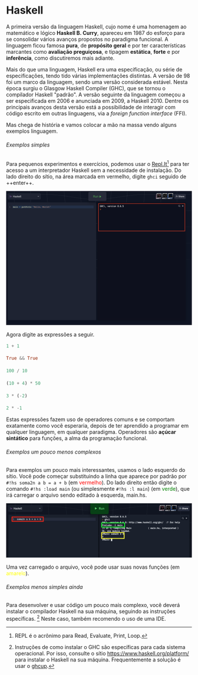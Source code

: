# Haskell

A primeira versão da linguagem Haskell, cujo nome é uma homenagem ao matemático e lógico **Haskell B. Curry**, apareceu em 1987 do esforço para se consolidar vários avanços propostos no paradigma funcional.
A linguagem ficou famosa **pura**, de **propósito geral** e por ter características marcantes como **avaliação preguiçosa**, e tipagem **estática**, **forte** e por **inferência**, como discutiremos mais adiante.

Mais do que uma linguagem, Haskell era uma especificação, ou série de especificações, tendo tido várias implementações distintas.
A versão de 98 foi um marco da linguagem, sendo uma versão considerada estável.
Nesta época surgiu o Glasgow Haskell Compiler (GHC), que se tornou o compilador Haskell "padrão".
A versão seguinte da linguagem começou a ser especificada em 2006 e anunciada em 2009, a Haskell 2010. Dentre os principais avanços desta versão está a possibilidade de interagir com código escrito em outras linguagens, via a *foreign function interface* (FFI).

Mas chega de história e vamos colocar a mão na massa vendo alguns exemplos linguagem.

###### Exemplos simples
Para pequenos experimentos e exercícios, podemos usar o [Repl.It](https://replit.com/languages/haskell)[^repl] para ter acesso a um interpretador Haskell sem a necessidade de instalação.
Do lado direito do sítio, na área marcada em vermelho, digite `ghci` seguido de ++enter++.


![](../images/replit.png)

Agora digite as expressões a seguir.

```Haskell
1 + 1

True && True

100 / 10

(10 + 4) * 50

3 * (-2)

2 * -1
```

Estas expressões fazem uso de operadores comuns e se comportam exatamente como você esperaria, depois de ter aprendido a programar em qualquer linguagem, em qualquer paradigma.
Operadores são **açúcar sintático** para funções, a alma da programação funcional.


[^repl]: REPL é o acrônimo para Read, Evaluate, Print, Loop.


###### Exemplos um pouco menos complexos
Para exemplos um pouco mais interessantes, usamos o lado esquerdo do sítio.
Você pode começar substituindo a linha que aparece por padrão por `#!hs soma2n a b = a + b` (em <span style="color:red">vermelho</span>).
Do lado direito então digite o comando `#!hs :load main` (ou simplesmente `#!hs :l main`) (em <span style="color:green">verde</span>), que irá carregar o arquivo sendo editado à esquerda, main.hs.

![](../images/replit2.png)

Uma vez carregado o arquivo, você pode usar suas novas funções (em <span style="color:yellow">amarelo</span>).

###### Exemplos menos simples ainda
Para desenvolver e usar código um pouco mais complexo, você deverá instalar o compilador Haskell na sua máquina, seguindo as instruções específicas. [^ghc]
Neste caso, também recomendo o uso de uma IDE.


[^ghc]:  Instruções de como instalar o GHC são específicas para cada sistema operacional. Por isso, consulte o sítio https://www.haskell.org/platform/ para instalar o Haskell na sua máquina. Frequentemente a solução é usar o [ghcup](https://www.haskell.org/ghcup/).